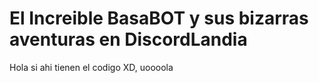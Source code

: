 # El Increible BasaBOT y sus bizarras aventuras en DiscordLandia

Hola si ahi tienen el codigo XD, uoooola